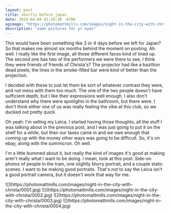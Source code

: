```yaml
---
layout: post
title: shortly before japan
date: 2019-04-09 01:29:30 -0700
ogimage: "https://photomattmills.com/images/night-in-the-city-with-christa/0004.jpg"
description: "some pictures for yr eyes"
---
```


This would have been something like 3 or 4 days before we left for Japan? So that makes me almost six months behind the moment on posting. Ah well. I really like the first image, all those different faces kind of lined up. The second one has two of the performers we were there to see, I think they were friends of friends of Christa's? The projector had like a bazillion dead pixels; the lines in the smoke-filled bar were kind of better than the projection.

I decided with these to just let them be sort of whatever contrast they were, and not mess with them too much. The one of the two people doesn't have sufficient depth, but I like their expressions well enough. I also don't understand why there were spotlights in the bathroom, but there were. I don't think either one of us was really feeling the vibe at this club, so we ducked out pretty quick.

Oh yeah: I'm selling my Leica. I started having those thoughts, all the stuff I was talking about in the previous post, and I was just going to put it on the shelf for a while, but then our taxes came in and we owe enough that coming up with the money other ways was going to be difficult. So, it's on ebay, along with the summicron. Oh well.

I'm a little bummed about it, but really the kind of images it's good at making aren't really what I want to be doing. I mean, look at this post: Side-on photos of people in the train, one slightly blurry portrait, and a couple static scenes. I want to be making good portraits. That's not to say the Leica isn't a good portrait camera, but it doesn't work that way for me.

<span style="display:block;" class="center">
  ![](https://photomattmills.com/images/night-in-the-city-with-christa/0001.jpg)
<span class="caption"></span>
![](https://photomattmills.com/images/night-in-the-city-with-christa/0002.jpg)
<span class="caption"></span>
![](https://photomattmills.com/images/night-in-the-city-with-christa/0003.jpg)
<span class="caption"></span>
![](https://photomattmills.com/images/night-in-the-city-with-christa/0004.jpg)
<span class="caption"></span>
</span>

